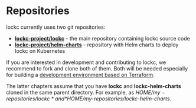 # Repositories

lockc currently uses two git repositories:

* **[lockc-project/lockc](https://github.com/lockc-project/lockc)** - the
  main repository containing lockc source code
* **[lockc-project/helm-charts](https://github.com/lockc-project/lockc-helm-charts)** -
  repository with Helm charts to deploy lockc on Kubernetes

If you are interested in development and contributing to lockc, we recommend to
fork and clone both of them. Both will be needed especially for building a
[development environment based on Terraform](terraform/README.md).

The latter chapters assume that you have **lockc** and **lockc-helm-charts**
cloned in the same parent directory. For example, as
*$HOME/my-repositories/lockc* and *$HOME/my-repositories/lockc-helm-charts*.
